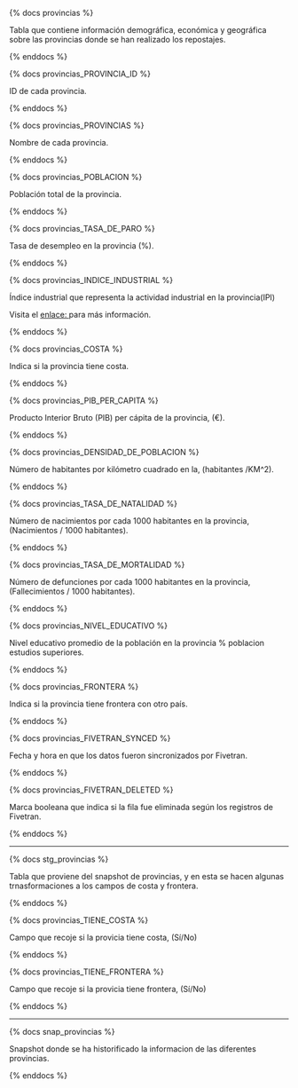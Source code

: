 {% docs provincias %}

Tabla que contiene información demográfica, económica y geográfica sobre las provincias donde se han realizado los repostajes.

{% enddocs %}

{% docs provincias_PROVINCIA_ID %}

ID de cada provincia.

{% enddocs %}

{% docs provincias_PROVINCIAS %}

Nombre de cada provincia.

{% enddocs %}

{% docs provincias_POBLACION %}

Población total de la provincia.

{% enddocs %}

{% docs provincias_TASA_DE_PARO %}

Tasa de desempleo en la provincia (%).

{% enddocs %}

{% docs provincias_INDICE_INDUSTRIAL %}

Índice industrial que representa la actividad industrial en la provincia(IPI)

Visita el [enlace: ](https://www.epdata.es/datos/indice-produccion-industrial-ipi-ine-estadistica-datos-graficos/79/espana/106) para más información.

{% enddocs %}

{% docs provincias_COSTA %}

Indica si la provincia tiene costa.

{% enddocs %}

{% docs provincias_PIB_PER_CAPITA %}

Producto Interior Bruto (PIB) per cápita de la provincia, (€).

{% enddocs %}

{% docs provincias_DENSIDAD_DE_POBLACION %}

Número de habitantes por kilómetro cuadrado en la, (habitantes /KM^2). 

{% enddocs %}

{% docs provincias_TASA_DE_NATALIDAD %}

Número de nacimientos por cada 1000 habitantes en la provincia, (Nacimientos / 1000 habitantes).

{% enddocs %}

{% docs provincias_TASA_DE_MORTALIDAD %}

Número de defunciones por cada 1000 habitantes en la provincia, (Fallecimientos / 1000 habitantes).

{% enddocs %}

{% docs provincias_NIVEL_EDUCATIVO %}

Nivel educativo promedio de la población en la provincia % poblacion estudios superiores.

{% enddocs %}

{% docs provincias_FRONTERA %}

Indica si la provincia tiene frontera con otro país.

{% enddocs %}

{% docs provincias_FIVETRAN_SYNCED %}

Fecha y hora en que los datos fueron sincronizados por Fivetran.

{% enddocs %}

{% docs provincias_FIVETRAN_DELETED %}

Marca booleana que indica si la fila fue eliminada según los registros de Fivetran.

{% enddocs %}

--------------------------------------
{% docs stg_provincias %}

Tabla que proviene del snapshot de provincias, y en esta se hacen algunas
trnasformaciones a los campos de costa y frontera.

{% enddocs %}

{% docs provincias_TIENE_COSTA %}

Campo que recoje si la provicia tiene costa, (Sí/No)

{% enddocs %}

{% docs provincias_TIENE_FRONTERA %}

Campo que recoje si la provicia tiene frontera, (Sí/No)

{% enddocs %}

--------------------------------------
{% docs snap_provincias %}

Snapshot donde se ha historificado la informacion de las diferentes provincias.

{% enddocs %}